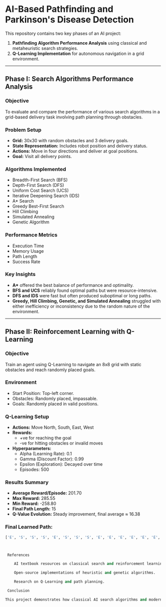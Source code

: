 # AI-Based Pathfinding and Parkinson's Disease Detection

This repository contains two key phases of an AI project:

1. **Pathfinding Algorithm Performance Analysis** using classical and metaheuristic search strategies.
2. **Q-Learning Implementation** for autonomous navigation in a grid environment.

---

## Phase I: Search Algorithms Performance Analysis

### Objective
To evaluate and compare the performance of various search algorithms in a grid-based delivery task involving path planning through obstacles.

### Problem Setup
- **Grid:** 30x30 with random obstacles and 3 delivery goals.
- **State Representation:** Includes robot position and delivery status.
- **Actions:** Move in four directions and deliver at goal positions.
- **Goal:** Visit all delivery points.

### Algorithms Implemented
- Breadth-First Search (BFS)
- Depth-First Search (DFS)
- Uniform Cost Search (UCS)
- Iterative Deepening Search (IDS)
- A* Search
- Greedy Best-First Search
- Hill Climbing
- Simulated Annealing
- Genetic Algorithm

### Performance Metrics
- Execution Time
- Memory Usage
- Path Length
- Success Rate

### Key Insights
- **A\*** offered the best balance of performance and optimality.
- **BFS and UCS** reliably found optimal paths but were resource-intensive.
- **DFS and IDS** were fast but often produced suboptimal or long paths.
- **Greedy, Hill Climbing, Genetic, and Simulated Annealing** struggled with either inefficiency or inconsistency due to the random nature of the environment.

---

## Phase II: Reinforcement Learning with Q-Learning

### Objective
Train an agent using Q-Learning to navigate an 8x8 grid with static obstacles and reach randomly placed goals.

### Environment
- Start Position: Top-left corner.
- Obstacles: Randomly placed, impassable.
- Goals: Randomly placed in valid positions.

### Q-Learning Setup
- **Actions:** Move North, South, East, West
- **Rewards:**
  - +ve for reaching the goal
  - -ve for hitting obstacles or invalid moves
- **Hyperparameters:**
  - Alpha (Learning Rate): 0.1
  - Gamma (Discount Factor): 0.99
  - Epsilon (Exploration): Decayed over time
  - Episodes: 500

### Results Summary
- **Average Reward/Episode:** 201.70
- **Max Reward:** 285.55
- **Min Reward:** -258.80
- **Final Path Length:** 15
- **Q-Value Evolution:** Steady improvement, final average ≈ 16.38

### Final Learned Path:
```python
['E', 'S', 'S', 'S', 'E', 'S', 'S', 'S', 'E', 'E', 'E', 'E', 'E', 'E', 'S']



 References

    AI textbook resources on classical search and reinforcement learning.

    Open-source implementations of heuristic and genetic algorithms.

    Research on Q-Learning and path planning.

 Conclusion

This project demonstrates how classical AI search algorithms and modern reinforcement learning approaches can be applied to navigate complex environments. The two phases collectively showcase the strengths and limitations of each method under different problem settings.
